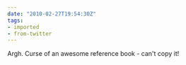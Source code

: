 ```yaml
---
date: "2010-02-27T19:54:30Z"
tags:
- imported
- from-twitter
---
```

Argh. Curse of an awesome reference book - can't copy it\!
